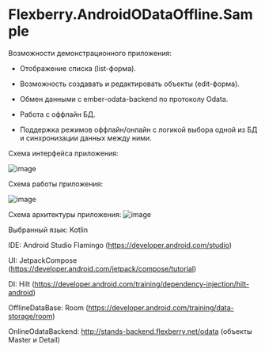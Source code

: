 # Flexberry.AndroidODataOffline.Sample

Возможности демонстрационного приложения:

- Отображение списка (list-форма).

- Возможность создавать и редактировать объекты (edit-форма).

- Обмен данными с ember-odata-backend по протоколу Odata.

- Работа с оффлайн БД.

- Поддержка режимов оффлайн/онлайн с логикой выбора одной из БД и синхронизации данных между ними.


Схема интерфейса приложения:

![image](https://github.com/Flexberry/Flexberry.AndroidODataOffline.Sample/assets/13151962/9ec0e80a-7042-469e-a611-f3a2efb8af46)


Схема работы приложения:

![image](https://github.com/Flexberry/Flexberry.AndroidODataOffline.Sample/assets/13151962/0ae01370-0404-4a56-a3a2-1635b012fe6f)


Схема архитектуры приложения:
![image](https://github.com/Flexberry/Flexberry.AndroidODataOffline.Sample/assets/13151962/a6de056b-20d4-4a77-95e8-7c447443ba5a)


Выбранный язык: Kotlin

IDE: Android Studio Flamingo (https://developer.android.com/studio)

UI: JetpackCompose (https://developer.android.com/jetpack/compose/tutorial)

DI: Hilt (https://developer.android.com/training/dependency-injection/hilt-android)

OfflineDataBase: Room (https://developer.android.com/training/data-storage/room)

OnlineOdataBackend: http://stands-backend.flexberry.net/odata (объекты Master и Detail)

